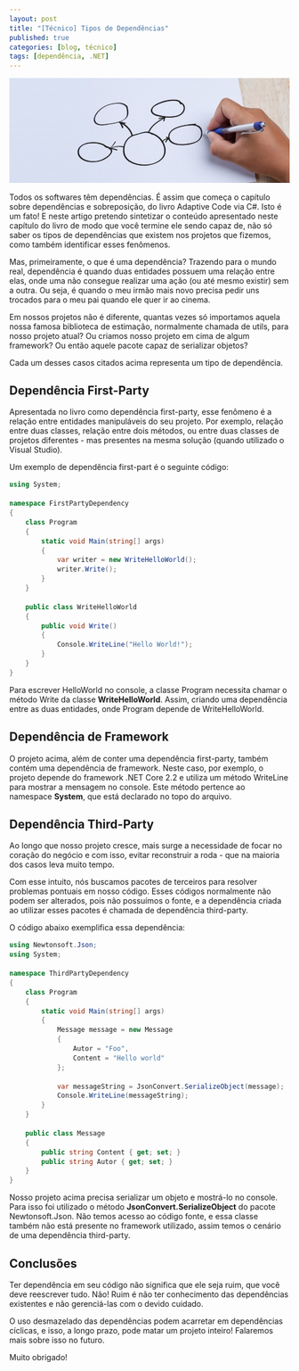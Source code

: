 ```yaml
---
layout: post
title: "[Técnico] Tipos de Dependências"
published: true
categories: [blog, técnico]
tags: [dependência, .NET]
---
```


![capa](/assets/dependency.jpg)

Todos os softwares têm dependências. É assim que começa o capítulo sobre dependências e sobreposição, do livro Adaptive Code via C#. Isto é um fato! E neste artigo pretendo sintetizar o conteúdo apresentado neste capítulo do livro de modo que você termine ele sendo capaz de, não só saber os tipos de dependências que existem nos projetos que fizemos, como também identificar esses fenômenos.

Mas, primeiramente, o que é uma dependência? Trazendo para o mundo real, dependência 
é quando duas entidades possuem uma relação entre elas, onde uma não consegue realizar uma ação (ou até mesmo existir) sem a outra. Ou seja, é quando o meu irmão mais novo precisa pedir uns trocados para o meu pai quando ele quer ir ao cinema. 

Em nossos projetos não é diferente, quantas vezes só importamos aquela nossa famosa biblioteca de estimação, normalmente chamada de utils, para nosso projeto atual? Ou criamos nosso projeto em cima de algum framework? Ou então aquele pacote capaz de serializar objetos?

Cada um desses casos citados acima representa um tipo de dependência.

## Dependência First-Party

Apresentada no livro como dependência first-party, esse fenômeno é a relação entre entidades manipuláveis do seu projeto. Por exemplo, relação entre duas classes, relação entre dois métodos, ou entre duas classes de projetos diferentes - mas presentes na mesma solução (quando utilizado o Visual Studio). 

Um exemplo de dependência first-part é o seguinte código: 

```c#
using System;

namespace FirstPartyDependency
{
    class Program
    {
        static void Main(string[] args)
        {
            var writer = new WriteHelloWorld();
            writer.Write();
        }
    }

    public class WriteHelloWorld
    {
        public void Write()
        {
            Console.WriteLine("Hello World!");
        }
    }
}
```

Para escrever HelloWorld no console, a classe Program necessita chamar o método Write da classe **WriteHelloWorld**. Assim, criando uma dependência entre as duas entidades, onde Program depende de WriteHelloWorld.

## Dependência de Framework

O projeto acima, além de conter uma dependência first-party, também contém uma dependência de framework. Neste caso, por exemplo, o projeto depende do framework .NET Core 2.2 e utiliza um método WriteLine para mostrar a mensagem no console. Este método pertence ao namespace **System**, que está declarado no topo do arquivo.

## Dependência Third-Party

Ao longo que nosso projeto cresce, mais surge a necessidade de focar no coração do negócio e com isso, evitar reconstruir a roda - que na maioria dos casos leva muito tempo. 

Com esse intuito, nós buscamos pacotes de terceiros para resolver problemas pontuais em nosso código. Esses códigos normalmente não podem ser alterados, pois não possuímos o fonte, e a dependência criada ao utilizar esses pacotes é chamada de dependência third-party.

O código abaixo exemplifica essa dependência:


```c#
using Newtonsoft.Json;
using System;

namespace ThirdPartyDependency
{
    class Program
    {
        static void Main(string[] args)
        {
            Message message = new Message
            {
                Autor = "Foo",
                Content = "Hello world"
            };

            var messageString = JsonConvert.SerializeObject(message);
            Console.WriteLine(messageString);
        }
    }

    public class Message
    {
        public string Content { get; set; }
        public string Autor { get; set; }
    }
}
```
Nosso projeto acima precisa serializar um objeto e mostrá-lo no console. Para isso foi utilizado o método **JsonConvert.SerializeObject** do pacote Newtonsoft.Json. Não temos acesso ao código fonte, e essa classe também não está presente no framework utilizado, assim temos o cenário de uma dependência third-party.

## Conclusões

Ter dependência em seu código não significa que ele seja ruim, que você deve reescrever tudo. Não! Ruim é não ter conhecimento das dependências existentes e não gerenciá-las com o devido cuidado.

O uso desmazelado das dependências podem acarretar em dependências cíclicas, e isso, a longo prazo, pode matar um projeto inteiro! Falaremos mais sobre isso no futuro.

Muito obrigado!
